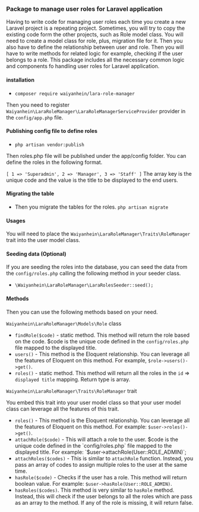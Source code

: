 ### Package to manage user roles for Laravel application

Having to write code for managing user roles each time you create a new Laravel project is  a repeating project. Sometimes, you will try to copy the existing code form the other projects, such as Role model class.
You will need to create a model class for role, plus, migration file for it. Then you also have to define the relationship between user and role. Then you will have to write methods for related logic for example, checking if the user belongs to a role. This package includes all the necessary common logic and components fo handling user roles for Laravel application.


#### installation

- `composer require waiyanhein/lara-role-manager`

Then you need to register `Waiyanhein\LaraRoleManager\LaraRoleManagerServiceProvider` provider in the `config/app.php` file.

#### Publishing config file to define roles

-  `php artisan vendor:publish`

Then roles.php file will be published under the app/config folder. You can define the roles in the following format.

`
[
   1 => 'Superadmin',
   2 => 'Manager',
   3 => 'Staff'
]
`
The array key is the unique code and the value is the title to be displayed to the end users.

#### Migrating the table
- Then you migrate the tables for the roles. `php artisan migrate`

#### Usages

You will need to place the `Waiyanhein\LaraRoleManager\Traits\RoleManager` trait into the user model class.

#### Seeding data (Optional)
If you are seeding the roles into the database, you can seed the data from the `config/roles.php` calling the following method in your seeder class.
- `\Waiyanhein\LaraRoleManager\LaraRolesSeeder::seed();`

#### Methods
Then you can use the following methods based on your need.

`Waiyanhein\LaraRoleManager\Models\Role` class

- `findRole($code)` - static method. This method will return the role based on the code. $code is the unique code defined in the `config/roles.php` file mapped to the displayed title.
- `users()` - This method is the Eloquent relationship. You can leverage all the features of Eloquent on this method. For example, `$role->users()->get()`.
- `roles()` - static method. This method will return all the roles in the `id` => `displayed title` mapping. Return type is array.

`Waiyanhein\LaraRoleManager\Traits\RoleManager` trait

You embed this trait into your user model class so that your user model class can leverage all the features of this trait.

- `roles()` - This method is the Eloquent relationship. You can leverage all the features of Eloquent on this method. For example: `$user->roles()->get()`.
- `attachRole($code)` - This will attach a role to the user. $code is the unique code defined in the `config/roles.php` file mapped to the displayed title. For example: `$user->attachRole(User::ROLE_ADMIN)`;
- `attachRoles($codes)` - This is similar to `attachRole` function. Instead, you pass an array of codes to assign multiple roles to the user at the same time.
- `hasRole($code)` - Checks if the user has a role. This method will return boolean value. For example: `$user->hasRole(User::ROLE_ADMIN)`.
- `hasRoles($codes)`. This method is very similar to `hasRole` method. Instead, this will check if the user belongs to all the roles which are pass as an array to the method. If any of the role is missing, it will return false.
